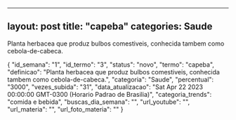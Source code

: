 
  ---
  layout: post
  title: "capeba"
  categories: Saude
  ---
  Planta herbacea que produz bulbos comestiveis, conhecida tambem como cebola-de-cabeca.

  {
  "id_semana": "1",
  "id_termo": "3",
  "status": "novo",
  "termo": "capeba",
  "definicao": "Planta herbacea que produz bulbos comestiveis, conhecida tambem como cebola-de-cabeca.",
  "categoria": "Saude",
  "percentual": "3000",
  "vezes_subida": "31",
  "data_atualizacao": "Sat Apr 22 2023 00:00:00 GMT-0300 (Horario Padrao de Brasilia)",
  "categoria_trends": "comida e bebida",
  "buscas_dia_semana": "",
  "url_youtube": "",
  "url_materia": "",
  "url_foto_materia": ""
}